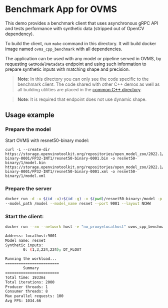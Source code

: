 # Benchmark App for OVMS

This demo provides a benchmark client that uses asynchronous gRPC API and tests performance with synthetic data (stripped out of OpenCV dependency).

To build the client, run `make` command in this directory. It will build docker image named `ovms_cpp_benchmark` with all dependencies.

The application can be used with any model or pipeline served in OVMS, by requesting `GetModelMetadata` endpoint and using such information to prepare synthetic inputs with matching shape and precision.

>**Note**: In this directory you can only see the code specific to the benchmark client. The code shared with other C++ demos as well as all building utilities are placed in the [common C++ directory](../../common/cpp).

> **Note**: It is required that endpoint does not use dynamic shape.

## Usage example

### Prepare the model
Start OVMS with resnet50-binary model:
```
curl -L --create-dir https://storage.openvinotoolkit.org/repositories/open_model_zoo/2022.1/models_bin/2/resnet50-binary-0001/FP32-INT1/resnet50-binary-0001.bin -o resnet50-binary/1/model.bin https://storage.openvinotoolkit.org/repositories/open_model_zoo/2022.1/models_bin/2/resnet50-binary-0001/FP32-INT1/resnet50-binary-0001.xml -o resnet50-binary/1/model.xml
```

### Prepare the server
```bash
docker run -d -u $(id -u):$(id -g) -v $(pwd)/resnet50-binary:/model -p 9001:9001 openvino/model_server:latest \
--model_path /model --model_name resnet --port 9001 --layout NCHW
```

### Start the client:
```bash
docker run --rm --network host -e "no_proxy=localhost" ovms_cpp_benchmark ./synthetic_client_async_benchmark --grpc_port=9001 --iterations=2000 --max_parallel_requests=100 --consumers=8 --producers=1

Address: localhost:9001
Model name: resnet
Synthetic inputs:
        0: (1,3,224,224); DT_FLOAT

Running the workload...
========================
        Summary
========================
Total time: 1933ms
Total iterations: 2000
Producer threads: 1
Consumer threads: 8
Max parallel requests: 100
Avg FPS: 1034.66
```
